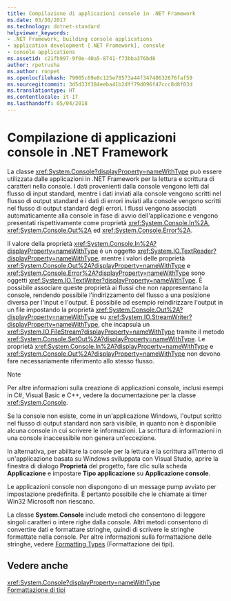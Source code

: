 ```yaml
---
title: Compilazione di applicazioni console in .NET Framework
ms.date: 03/30/2017
ms.technology: dotnet-standard
helpviewer_keywords:
- .NET Framework, building console applications
- application development [.NET Framework], console
- console applications
ms.assetid: c21fb997-9f0e-40a5-8741-f73bba376bd8
author: rpetrusha
ms.author: ronpet
ms.openlocfilehash: 79005c69e8c125e78573a44f34740632676faf59
ms.sourcegitcommit: 3d5d33f384eeba41b2dff79d096f47ccc8d8f03d
ms.translationtype: HT
ms.contentlocale: it-IT
ms.lasthandoff: 05/04/2018
---
```

# <a name="building-console-applications-in-the-net-framework"></a>Compilazione di applicazioni console in .NET Framework
La classe <xref:System.Console?displayProperty=nameWithType> può essere utilizzata dalle applicazioni in .NET Framework per la lettura e scrittura di caratteri nella console. I dati provenienti dalla console vengono letti dal flusso di input standard, mentre i dati inviati alla console vengono scritti nel flusso di output standard e i dati di errori inviati alla console vengono scritti nel flusso di output standard degli errori. I flussi vengono associati automaticamente alla console in fase di avvio dell'applicazione e vengono presentati rispettivamente come proprietà <xref:System.Console.In%2A>, <xref:System.Console.Out%2A> ed <xref:System.Console.Error%2A>.  
  
 Il valore della proprietà <xref:System.Console.In%2A?displayProperty=nameWithType> è un oggetto <xref:System.IO.TextReader?displayProperty=nameWithType>, mentre i valori delle proprietà <xref:System.Console.Out%2A?displayProperty=nameWithType> e <xref:System.Console.Error%2A?displayProperty=nameWithType> sono oggetti <xref:System.IO.TextWriter?displayProperty=nameWithType>. È possibile associare queste proprietà ai flussi che non rappresentano la console, rendendo possibile l'indirizzamento del flusso a una posizione diversa per l'input e l'output. È possibile ad esempio reindirizzare l'output in un file impostando la proprietà <xref:System.Console.Out%2A?displayProperty=nameWithType> su <xref:System.IO.StreamWriter?displayProperty=nameWithType>, che incapsula un <xref:System.IO.FileStream?displayProperty=nameWithType> tramite il metodo <xref:System.Console.SetOut%2A?displayProperty=nameWithType>. Le proprietà <xref:System.Console.In%2A?displayProperty=nameWithType> e <xref:System.Console.Out%2A?displayProperty=nameWithType> non devono fare necessariamente riferimento allo stesso flusso.  
  
> [!NOTE]
>  Per altre informazioni sulla creazione di applicazioni console, inclusi esempi in C#, Visual Basic e C++, vedere la documentazione per la classe <xref:System.Console>.  
  
 Se la console non esiste, come in un'applicazione Windows, l'output scritto nel flusso di output standard non sarà visibile, in quanto non è disponibile alcuna console in cui scrivere le informazioni. La scrittura di informazioni in una console inaccessibile non genera un'eccezione.  
  
 In alternativa, per abilitare la console per la lettura e la scrittura all'interno di un'applicazione basata su Windows sviluppata con Visual Studio, aprire la finestra di dialogo **Proprietà** del progetto, fare clic sulla scheda **Applicazione** e impostare **Tipo applicazione** su **Applicazione console**.  
  
 Le applicazioni console non dispongono di un message pump avviato per impostazione predefinita. È pertanto possibile che le chiamate ai timer Win32 Microsoft non riescano.  
  
 La classe **System.Console** include metodi che consentono di leggere singoli caratteri o intere righe dalla console. Altri metodi consentono di convertire dati e formattare stringhe, quindi di scrivere le stringhe formattate nella console. Per altre informazioni sulla formattazione delle stringhe, vedere [Formatting Types](../../docs/standard/base-types/formatting-types.md) (Formattazione dei tipi).  
  
## <a name="see-also"></a>Vedere anche  
 <xref:System.Console?displayProperty=nameWithType>  
 [Formattazione di tipi](../../docs/standard/base-types/formatting-types.md)
